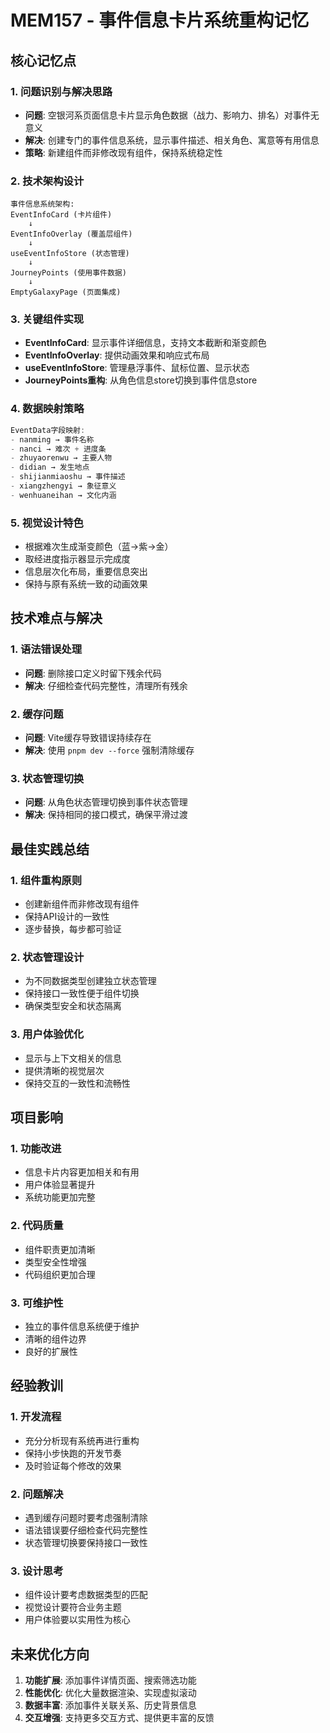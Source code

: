 # MEM157 - 事件信息卡片系统重构记忆

## 核心记忆点

### 1. 问题识别与解决思路
- **问题**: 空银河系页面信息卡片显示角色数据（战力、影响力、排名）对事件无意义
- **解决**: 创建专门的事件信息系统，显示事件描述、相关角色、寓意等有用信息
- **策略**: 新建组件而非修改现有组件，保持系统稳定性

### 2. 技术架构设计
```
事件信息系统架构:
EventInfoCard (卡片组件)
    ↓
EventInfoOverlay (覆盖层组件)
    ↓  
useEventInfoStore (状态管理)
    ↓
JourneyPoints (使用事件数据)
    ↓
EmptyGalaxyPage (页面集成)
```

### 3. 关键组件实现
- **EventInfoCard**: 显示事件详细信息，支持文本截断和渐变颜色
- **EventInfoOverlay**: 提供动画效果和响应式布局
- **useEventInfoStore**: 管理悬浮事件、鼠标位置、显示状态
- **JourneyPoints重构**: 从角色信息store切换到事件信息store

### 4. 数据映射策略
```typescript
EventData字段映射:
- nanming → 事件名称
- nanci → 难次 + 进度条
- zhuyaorenwu → 主要人物
- didian → 发生地点
- shijianmiaoshu → 事件描述
- xiangzhengyi → 象征意义
- wenhuaneihan → 文化内涵
```

### 5. 视觉设计特色
- 根据难次生成渐变颜色（蓝→紫→金）
- 取经进度指示器显示完成度
- 信息层次化布局，重要信息突出
- 保持与原有系统一致的动画效果

## 技术难点与解决

### 1. 语法错误处理
- **问题**: 删除接口定义时留下残余代码
- **解决**: 仔细检查代码完整性，清理所有残余

### 2. 缓存问题
- **问题**: Vite缓存导致错误持续存在
- **解决**: 使用 `pnpm dev --force` 强制清除缓存

### 3. 状态管理切换
- **问题**: 从角色状态管理切换到事件状态管理
- **解决**: 保持相同的接口模式，确保平滑过渡

## 最佳实践总结

### 1. 组件重构原则
- 创建新组件而非修改现有组件
- 保持API设计的一致性
- 逐步替换，每步都可验证

### 2. 状态管理设计
- 为不同数据类型创建独立状态管理
- 保持接口一致性便于组件切换
- 确保类型安全和状态隔离

### 3. 用户体验优化
- 显示与上下文相关的信息
- 提供清晰的视觉层次
- 保持交互的一致性和流畅性

## 项目影响

### 1. 功能改进
- 信息卡片内容更加相关和有用
- 用户体验显著提升
- 系统功能更加完整

### 2. 代码质量
- 组件职责更加清晰
- 类型安全性增强
- 代码组织更加合理

### 3. 可维护性
- 独立的事件信息系统便于维护
- 清晰的组件边界
- 良好的扩展性

## 经验教训

### 1. 开发流程
- 充分分析现有系统再进行重构
- 保持小步快跑的开发节奏
- 及时验证每个修改的效果

### 2. 问题解决
- 遇到缓存问题时要考虑强制清除
- 语法错误要仔细检查代码完整性
- 状态管理切换要保持接口一致性

### 3. 设计思考
- 组件设计要考虑数据类型的匹配
- 视觉设计要符合业务主题
- 用户体验要以实用性为核心

## 未来优化方向

1. **功能扩展**: 添加事件详情页面、搜索筛选功能
2. **性能优化**: 优化大量数据渲染、实现虚拟滚动
3. **数据丰富**: 添加事件关联关系、历史背景信息
4. **交互增强**: 支持更多交互方式、提供更丰富的反馈
